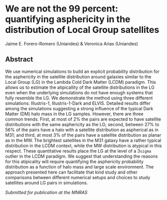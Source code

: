 # We are not the 99 percent: quantifying asphericity in the distribution of Local Group satellites

Jaime E. Forero-Romero (Uniandes) & Veronica Arias (Uniandes)

## Abstract
We use numerical simulations to build an explicit probability distribution for the asphericity in the satellite distribution around
galaxies similar to the Local Group (LG) in the Lambda Cold Dark Matter (LCDM) paradigm. 
This allows us to estimate the atipicallity of the satellite distributions in the LG even when the underlying
simulations do not have enough systems that fully resemble the LG.
We demonstrate the method using three different simulations: Illustris-1,  Illustris-1-Dark and ELVIS. 
Detailed results differ among the simulations suggesting a strong influence of the typical Dark Matter (DM) halo mass in the LG samples.
However, there are three common trends. First, at most of 2% the pairs are expected to have satellite distributions with the same asphericity as the LG; second, between 27% to 56% of the pairs have a halo with a satellite distribution as aspherical as in M31; and third, at most 3% of the pairs have a satellite distribution as planar as in the MW. 
The brightest satellites in the M31 galaxy have a rather typical distribution in the LCDM context, while the MW distribution is
atypical in this respect. These quantitative results place the LG at the level of a 3`sigma` outlier in the LCDM paradigm. 
We suggest that understanding the reasons for this atipicality will require quantifying the asphericity probability distribution as a
function of halo mass and large scale environment.
The approach presented here can facilitate that kind study and other comparisons between different numerical setups and choices to study
satellites around LG pairs in simulations.  

*Submitted for publication at the MNRAS*
